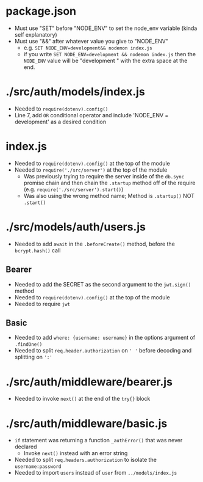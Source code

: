 # package.json
- Must use "SET" before "NODE_ENV" to set the node_env variable (kinda self explanatory)
- Must use "&&" after whatever value you give to "NODE_ENV"
  - e.g. `SET NODE_ENV=development&& nodemon index.js`
  - if you write `SET NODE_ENV=development && nodemon index.js` then the `NODE_ENV` value will be "development " with the extra space at the end.

# ./src/auth/models/index.js
- Needed to `require(dotenv).config()`
- Line 7, add `OR` conditional operator and include 'NODE_ENV = development' as a desired condition

# index.js
- Needed to `require(dotenv).config()` at the top of the module
- Needed to `require('./src/server')` at the top of the module
  - Was previously trying to require the server inside of the `db.sync` promise chain and then chain the `.startup` method off of the require (e.g. `require('./src/server').start()`)
  - Was also using the wrong method name; Method is `.startup()` NOT `.start()`

# ./src/models/auth/users.js
- Needed to add `await` in the `.beforeCreate()` method, before the `bcrypt.hash()` call 
## Bearer
- Needed to add the SECRET as the second argument to the `jwt.sign()` method
- Needed to `require(dotenv).config()` at the top of the module
- Needed to require `jwt`
## Basic
- Needed to add `where: {username: username}` in the options argument of `.findOne()`
- Needed to split `req.header.authorization` on `' '` before decoding and splitting on `':'`

# ./src/auth/middleware/bearer.js
- Needed to invoke `next()` at the end of the `try{}` block


# ./src/auth/middleware/basic.js
- `if` statement was returning a function `_authError()` that was never declared
  - Invoke `next()` instead with an error string
- Needed to split `req.headers.authorization` to isolate the `username:password`
- Needed to import `users` instead of `user` from `../models/index.js`
